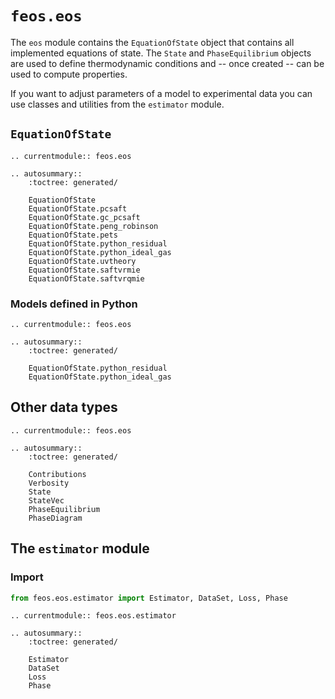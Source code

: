 # `feos.eos`

The `eos` module contains the `EquationOfState` object that contains all implemented equations of state.
The `State` and `PhaseEquilibrium` objects are used to define thermodynamic conditions and -- once created -- can be used to compute properties.

If you want to adjust parameters of a model to experimental data you can use classes and utilities from the `estimator` module.

## `EquationOfState`

```{eval-rst}
.. currentmodule:: feos.eos

.. autosummary::
    :toctree: generated/

    EquationOfState
    EquationOfState.pcsaft
    EquationOfState.gc_pcsaft
    EquationOfState.peng_robinson
    EquationOfState.pets
    EquationOfState.python_residual
    EquationOfState.python_ideal_gas
    EquationOfState.uvtheory
    EquationOfState.saftvrmie
    EquationOfState.saftvrqmie
```

### Models defined in Python

```{eval-rst}
.. currentmodule:: feos.eos

.. autosummary::
    :toctree: generated/

    EquationOfState.python_residual
    EquationOfState.python_ideal_gas
```

## Other data types

```{eval-rst}
.. currentmodule:: feos.eos

.. autosummary::
    :toctree: generated/

    Contributions
    Verbosity
    State
    StateVec
    PhaseEquilibrium
    PhaseDiagram
```

## The `estimator` module

### Import

```python
from feos.eos.estimator import Estimator, DataSet, Loss, Phase
```

```{eval-rst}
.. currentmodule:: feos.eos.estimator

.. autosummary::
    :toctree: generated/

    Estimator
    DataSet
    Loss
    Phase
```
